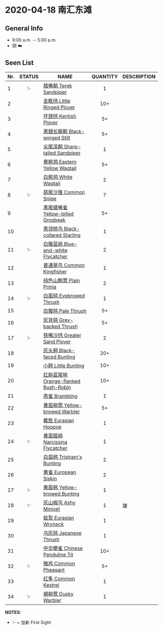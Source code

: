 # 2020-04-18 南汇东滩

## General Info
*  9:00 a.m. -- 5:00 p.m.
*  阴  :cloud:

## Seen List
Nr.|STATUS | NAME                                   | QUANTITY| DESCRIPTION                    |
|--| :--:  |----------------------------------------| :-----: |--------------------------------|
|1|:sparkles:|[翘嘴鹬 Terek Sandpiper](https://github.com/simonace/My-Birding-Log/blob/master/have-seen-list.md#%E7%BF%98%E5%98%B4%E9%B9%AC-terek-sandpiper)|1||
|2||[金眶鸻 Little Ringed Plover](https://github.com/simonace/My-Birding-Log/blob/master/have-seen-list.md#%E9%87%91%E7%9C%B6%E9%B8%BB-little-ringed-plover)|10+||
|3||[环颈鸻 Kentish Plover](https://github.com/simonace/My-Birding-Log/blob/master/have-seen-list.md#%E7%8E%AF%E9%A2%88%E9%B8%BB-kentish-plover)|5+||
|4||[黑翅长脚鹬 Black-winged Stilt](https://github.com/simonace/My-Birding-Log/blob/master/have-seen-list.md#%E9%BB%91%E7%BF%85%E9%95%BF%E8%84%9A%E9%B9%AC-black-winged-stilt)|5+||
|5||[尖尾滨鹬 Sharp-tailed Sandpiper](https://github.com/simonace/My-Birding-Log/blob/master/have-seen-list.md#%E5%B0%96%E5%B0%BE%E6%BB%A8%E9%B9%AC-sharp-tailed-sandpiper)|1||
|6||[黄鹡鸰 Eastern Yellow Wagtail](https://github.com/simonace/My-Birding-Log/blob/master/have-seen-list.md#%E9%BB%84%E9%B9%A1%E9%B8%B0-eastern-yellow-wagtail)|5+||
|7||[白鹡鸰 White Wagtail](https://github.com/simonace/My-Birding-Log/blob/master/have-seen-list.md#%E7%99%BD%E9%B9%A1%E9%B8%B0-white-wagtail)|2||
|8|:sparkles:|[扇尾沙锥 Common Snipe](https://github.com/simonace/My-Birding-Log/blob/master/have-seen-list.md#%E6%89%87%E5%B0%BE%E6%B2%99%E9%94%A5-common-snipe)|7||
|9||[黑尾蜡嘴雀 Yellow-billed Grosbeak](https://github.com/simonace/My-Birding-Log/blob/master/have-seen-list.md#%E9%BB%91%E5%B0%BE%E8%9C%A1%E5%98%B4%E9%9B%80-yellow-billed-grosbeak)|5+||
|10||[黑领椋鸟 Black-collared Starling](https://github.com/simonace/My-Birding-Log/blob/master/have-seen-list.md#%E9%BB%91%E9%A2%86%E6%A4%8B%E9%B8%9F-black-collared-starling)|1||
|11|:sparkles:|[白腹蓝鹟 Blue-and-white Flycatcher](https://github.com/simonace/My-Birding-Log/blob/master/have-seen-list.md#%E7%99%BD%E8%85%B9%E8%93%9D%E9%B9%9F-blue-and-white-flycatcher)|2||
|12||[普通翠鸟 Common Kingfisher](https://github.com/simonace/My-Birding-Log/blob/master/have-seen-list.md#%E6%99%AE%E9%80%9A%E7%BF%A0%E9%B8%9F-common-kingfisher)|1||
|13||[纯色山鹪莺 Plain Prinia](https://github.com/simonace/My-Birding-Log/blob/master/have-seen-list.md#%E7%BA%AF%E8%89%B2%E5%B1%B1%E9%B9%AA%E8%8E%BA-plain-prinia)|2||
|14|:sparkles:|[白眉鸫 Eyebrowed Thrush](https://github.com/simonace/My-Birding-Log/blob/master/have-seen-list.md#%E7%99%BD%E7%9C%89%E9%B8%AB-eyebrowed-thrush)|1||
|15||[白腹鸫 Pale Thrush](https://github.com/simonace/My-Birding-Log/blob/master/have-seen-list.md#%E7%99%BD%E8%85%B9%E9%B8%AB-pale-thrush)|5+||
|16||[灰背鸫 Grey-backed Thrush](https://github.com/simonace/My-Birding-Log/blob/master/have-seen-list.md#%E7%81%B0%E8%83%8C%E9%B8%AB-grey-backed-thrush)|5+||
|17|:sparkles:|[铁嘴沙鸻 Greater Sand Plover](https://github.com/simonace/My-Birding-Log/blob/master/have-seen-list.md#%E9%93%81%E5%98%B4%E6%B2%99%E9%B8%BB-greater-sand-plover)|2||
|18||[灰头鹀 Black-faced Bunting](https://github.com/simonace/My-Birding-Log/blob/master/have-seen-list.md#%E7%81%B0%E5%A4%B4%E9%B9%80-black-faced-bunting)|20+||
|19||[小鹀 Little Bunting](https://github.com/simonace/My-Birding-Log/blob/master/have-seen-list.md#%E5%B0%8F%E9%B9%80-little-bunting)|10+||
|20||[红胁蓝尾鸲 Orange-flanked Bush-Robin](https://github.com/simonace/My-Birding-Log/blob/master/have-seen-list.md#%E7%BA%A2%E8%83%81%E8%93%9D%E5%B0%BE%E9%B8%B2-orange-flanked-bush-robin)|10+||
|21||[燕雀 Brambling](https://github.com/simonace/My-Birding-Log/blob/master/have-seen-list.md#%E7%87%95%E9%9B%80-brambling)|1||
|22||[黄眉柳莺 Yellow-browed Warbler](https://github.com/simonace/My-Birding-Log/blob/master/have-seen-list.md#%E9%BB%84%E7%9C%89%E6%9F%B3%E8%8E%BA-yellow-browed-warbler)|5+||
|23||[戴胜 Eurasian Hoopoe](https://github.com/simonace/My-Birding-Log/blob/master/have-seen-list.md#%E6%88%B4%E8%83%9C-eurasian-hoopoe)|1||
|24|:sparkles:|[黄眉姬鹟 Narcissina Flycatcher](https://github.com/simonace/My-Birding-Log/blob/master/have-seen-list.md#%E9%BB%84%E7%9C%89%E5%A7%AC%E9%B9%9F-narcissina-flycatcher)|1||
|25||[白眉鹀 Tristram's Bunting](https://github.com/simonace/My-Birding-Log/blob/master/have-seen-list.md#%E7%99%BD%E7%9C%89%E9%B9%80-tristrams-bunting)|2||
|26||[黄雀 European Siskin](https://github.com/simonace/My-Birding-Log/blob/master/have-seen-list.md#%E9%BB%84%E9%9B%80-eurasian-siskin)|2||
|27|:sparkles:|[黄眉鹀 Yellow-browed Bunting](https://github.com/simonace/My-Birding-Log/blob/master/have-seen-list.md#%E9%BB%84%E7%9C%89%E9%B9%80-yellow-browed-bunting)|1||
|28|:sparkles:|[灰山椒鸟 Ashy Minivet](https://github.com/simonace/My-Birding-Log/blob/master/have-seen-list.md#%E7%81%B0%E5%B1%B1%E6%A4%92%E9%B8%9F-ashy-minivet)|1|雄|
|29||[蚁䴕 Eurasian Wryneck](https://github.com/simonace/My-Birding-Log/blob/master/have-seen-list.md#%E8%9A%81%E4%B4%95-eurasian-wryneck)|1||
|30||[乌灰鸫 Japanese Thrush](https://github.com/simonace/My-Birding-Log/blob/master/have-seen-list.md#%E4%B9%8C%E7%81%B0%E9%B8%AB-japanese-thrush)|1||
|31||[中华攀雀 Chinese Penduline Tit](https://github.com/simonace/My-Birding-Log/blob/master/have-seen-list.md#%E4%B8%AD%E5%8D%8E%E6%94%80%E9%9B%80-chinese-penduline-tit)|10+||
|32|:sparkles:|[雉鸡 Common Pheasant](https://github.com/simonace/My-Birding-Log/blob/master/have-seen-list.md#%E9%9B%89%E9%B8%A1-common-pheasant)|5+||
|33||[红隼 Common Kestrel](https://github.com/simonace/My-Birding-Log/blob/master/have-seen-list.md#%E7%BA%A2%E9%9A%BC-common-kestrel)|1||
|34|:sparkles:|[褐柳莺 Dusky Warbler](https://github.com/simonace/My-Birding-Log/blob/master/have-seen-list.md#%E8%A4%90%E6%9F%B3%E8%8E%BA-dusky-warbler)|1||


**NOTES:**
- :sparkles: = 加新 First Sight

